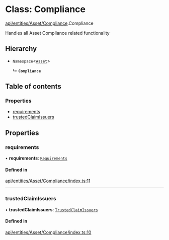 # Class: Compliance

[api/entities/Asset/Compliance](../wiki/api.entities.Asset.Compliance).Compliance

Handles all Asset Compliance related functionality

## Hierarchy

- `Namespace`<[`Asset`](../wiki/api.entities.Asset.Asset)\>

  ↳ **`Compliance`**

## Table of contents

### Properties

- [requirements](../wiki/api.entities.Asset.Compliance.Compliance#requirements)
- [trustedClaimIssuers](../wiki/api.entities.Asset.Compliance.Compliance#trustedclaimissuers)

## Properties

### requirements

• **requirements**: [`Requirements`](../wiki/api.entities.Asset.Compliance.Requirements.Requirements)

#### Defined in

[api/entities/Asset/Compliance/index.ts:11](https://github.com/PolymathNetwork/polymesh-sdk/blob/49113a20/src/api/entities/Asset/Compliance/index.ts#L11)

___

### trustedClaimIssuers

• **trustedClaimIssuers**: [`TrustedClaimIssuers`](../wiki/api.entities.Asset.Compliance.TrustedClaimIssuers.TrustedClaimIssuers)

#### Defined in

[api/entities/Asset/Compliance/index.ts:10](https://github.com/PolymathNetwork/polymesh-sdk/blob/49113a20/src/api/entities/Asset/Compliance/index.ts#L10)
